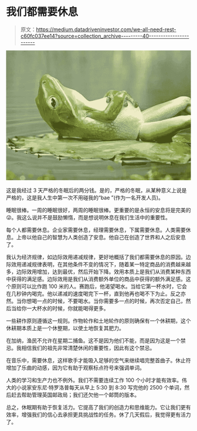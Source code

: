 # 我们都需要休息

> 原文：<https://medium.datadriveninvestor.com/we-all-need-rest-c60fc037ee14?source=collection_archive---------40----------------------->

![](img/44dd9ad4a1c2b40b96fe9de7c5876bfc.png)

这是我经过 3 天严格的冬眠后的两分钱。是的，严格的冬眠，从某种意义上说是严格的，这是我人生中第一次不用碰我的“bae ”(作为一名开发人员)。

睡眠很棒。一周的睡眠很好，两周的睡眠很棒。更重要的是永恒的安息将是完美的😜。我这么说并不是鼓励懒惰，而是想说明休息在我们生活中的重要性。

每个人都需要休息。企业家需要休息，经理需要休息，下属需要休息。人类需要休息。上帝以他自己的智慧为人类创造了安息。他自己在创造了世界和人之后安息了。

我认为经济规律，如边际效用递减规律，更好地概括了我们都需要休息的原因。边际效用递减规律表明，在其他条件不变的情况下，随着某一特定商品的消费越来越多，边际效用增加，达到最优，然后开始下降。效用本质上是我们从消费某种东西中获得的满足感。边际效用是我们从消费额外单位的商品中获得的额外满足感。这个原则可以比作跑 100 米的人。赛跑后，他渴望喝水。当给它第一杯水时，它会在几秒钟内喝完。他以递减的速度喝完下一杯，直到他再也喝不下为止。反之亦然。当你想喝一点的时候，不要喝水。当你需要多一点的时候，再次否定自己，然后当给你一大杯水的时候，你就能喝得更多。

一些耕作原则遵循这一规则。作物轮作和土地轮作的原则确保有一个休耕期，这个休耕期本质上是一个休整期，以使土地恢复其肥力。

在加纳，渔民不允许在星期二捕鱼。这不是因为他们不能，而是因为这是一个禁忌。我相信我们的祖先非常清楚休闲的重要性，因此有这个禁忌。

在音乐中，需要休息，这样歌手才能吸入足够的空气来继续唱完整首曲子。休止符增加了乐曲的动感，因为它有助于观察标点符号来强调单词。

人类的学习和生产力也不例外。我们不需要连续工作 100 个小时才能有效率。伟大的小说家安东尼·特罗洛普每天从早上 5:30 到 8:30 写完他的 2500 个单词，然后赶去帮助管理英国邮政局；我们还欠他一个邮筒的版本。

总之，休眠期有助于恢复活力。它提高了我们的创造力和思维能力。它让我们更有效率，增强我们的信心去承担更具挑战性的任务。休了几天假后，我觉得更有活力了。